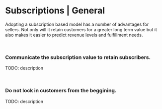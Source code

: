 # Subscriptions | General

Adopting a subscription based model has a number of advantages for sellers. Not only will it retain customers for a greater long term value but it also makes
it easier to predict revenue levels and fulfillment needs.

<br>


### Communicate the subscription value to retain subscribers.

TODO: description

<br>


### Do not lock in customers from the beggining.

TODO: description

<br>



